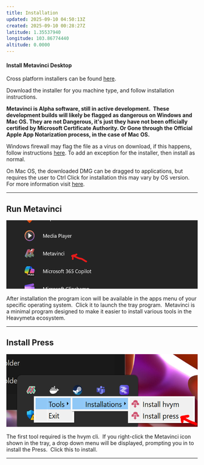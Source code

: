 ```yaml
---
title: Installation
updated: 2025-09-10 04:50:13Z
created: 2025-09-10 00:28:27Z
latitude: 1.35537940
longitude: 103.86774440
altitude: 0.0000
---
```


#### Install Metavinci Desktop

Cross platform installers can be found [here](https://github.com/inviti8/metavinci/releases).

Download the installer for you machine type, and follow installation instructions.

**Metavinci is Alpha software, still in active development.  These development builds will likely be flagged as dangerous on Windows and Mac OS. They are not Dangerous, it's just they have not been officially certified by Microsoft Certificate Authority. Or Gone through the Official Apple App Notarization process, in the case of Mac OS.**

Windows firewall may flag the file as a virus on download, if this happens, follow instructions [here](https://learn.microsoft.com/en-us/answers/questions/3187645/how-to-add-an-exception-to-windows-defender?forum=windows-all&referrer=answers). To add an exception for the installer, then install as normal.

On Mac OS, the downloaded DMG can be dragged to applications, but requires the user to Ctrl Click for installation this may vary by OS version.  For more information visit [here](https://support.apple.com/en-us/102445).

* * *

## Run Metavinci

<img src="/.vitepress/_resources/metavinci_app_menu.png" alt="metavinci_app_menu.png" width="538" height="180" class="jop-noMdConv">

After installation the program icon will be available in the apps menu of your specific operating system.  Click it to launch the tray program.  Metavinci is a minimal program designed to make it easier to install various tools in the Heavymeta ecosystem.

* * *

## Install Press

<img src="/.vitepress/_resources/install_press.png" alt="install_press.png" width="537" height="191" class="jop-noMdConv">

The first tool required is the hvym cli.  If you right-click the Metavinci icon shown in the tray, a drop down menu will be displayed, prompting you in to install the Press.  Click this to install.

* * *